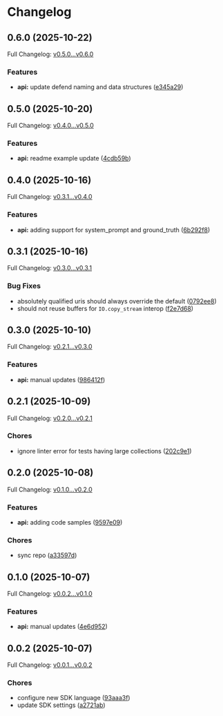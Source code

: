# Changelog

## 0.6.0 (2025-10-22)

Full Changelog: [v0.5.0...v0.6.0](https://github.com/deeprails/deeprails-ruby-sdk/compare/v0.5.0...v0.6.0)

### Features

* **api:** update defend naming and data structures ([e345a29](https://github.com/deeprails/deeprails-ruby-sdk/commit/e345a293b74cc3bfedcfcf8b5d9c9a834f82a69b))

## 0.5.0 (2025-10-20)

Full Changelog: [v0.4.0...v0.5.0](https://github.com/deeprails/deeprails-ruby-sdk/compare/v0.4.0...v0.5.0)

### Features

* **api:** readme example update ([4cdb59b](https://github.com/deeprails/deeprails-ruby-sdk/commit/4cdb59b5a0c9a5af34851fbd7885551a6253cf69))

## 0.4.0 (2025-10-16)

Full Changelog: [v0.3.1...v0.4.0](https://github.com/deeprails/deeprails-ruby-sdk/compare/v0.3.1...v0.4.0)

### Features

* **api:** adding support for system_prompt and ground_truth ([6b292f8](https://github.com/deeprails/deeprails-ruby-sdk/commit/6b292f8e125423e582f3937c343934e916e94ff6))

## 0.3.1 (2025-10-16)

Full Changelog: [v0.3.0...v0.3.1](https://github.com/deeprails/deeprails-ruby-sdk/compare/v0.3.0...v0.3.1)

### Bug Fixes

* absolutely qualified uris should always override the default ([0792ee8](https://github.com/deeprails/deeprails-ruby-sdk/commit/0792ee8118dfedf1d4aff38c9373829cdf307a07))
* should not reuse buffers for `IO.copy_stream` interop ([f2e7d68](https://github.com/deeprails/deeprails-ruby-sdk/commit/f2e7d681dcef52467e0d6b94074cff2869385164))

## 0.3.0 (2025-10-10)

Full Changelog: [v0.2.1...v0.3.0](https://github.com/deeprails/deeprails-ruby-sdk/compare/v0.2.1...v0.3.0)

### Features

* **api:** manual updates ([986412f](https://github.com/deeprails/deeprails-ruby-sdk/commit/986412f6888691af0abdec609a5d456bdac2c1e9))

## 0.2.1 (2025-10-09)

Full Changelog: [v0.2.0...v0.2.1](https://github.com/deeprails/deeprails-ruby-sdk/compare/v0.2.0...v0.2.1)

### Chores

* ignore linter error for tests having large collections ([202c9e1](https://github.com/deeprails/deeprails-ruby-sdk/commit/202c9e1977aaebb7e09883564d4694a2d41e4416))

## 0.2.0 (2025-10-08)

Full Changelog: [v0.1.0...v0.2.0](https://github.com/deeprails/deeprails-ruby-sdk/compare/v0.1.0...v0.2.0)

### Features

* **api:** adding code samples ([9597e09](https://github.com/deeprails/deeprails-ruby-sdk/commit/9597e09967d659172d52c3935b3dd8f3e0018783))


### Chores

* sync repo ([a33597d](https://github.com/deeprails/deeprails-ruby-sdk/commit/a33597d5677081f50207f926f9950d9914700fb3))

## 0.1.0 (2025-10-07)

Full Changelog: [v0.0.2...v0.1.0](https://github.com/deeprails/deeprails-ruby-sdk/compare/v0.0.2...v0.1.0)

### Features

* **api:** manual updates ([4e6d952](https://github.com/deeprails/deeprails-ruby-sdk/commit/4e6d952cf63524c240d4c11044884af0b1a54d06))

## 0.0.2 (2025-10-07)

Full Changelog: [v0.0.1...v0.0.2](https://github.com/deeprails/deeprails-ruby-sdk/compare/v0.0.1...v0.0.2)

### Chores

* configure new SDK language ([93aaa3f](https://github.com/deeprails/deeprails-ruby-sdk/commit/93aaa3ff8fd84a29855e7adc2e341e9ef37d76a4))
* update SDK settings ([a2721ab](https://github.com/deeprails/deeprails-ruby-sdk/commit/a2721ab0f38e834aa60a88945a0cb5fbb1c37917))
